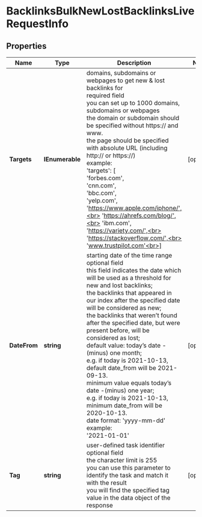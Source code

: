 # BacklinksBulkNewLostBacklinksLiveRequestInfo


## Properties

| Name | Type | Description | Notes |
|------------ | ------------- | ------------- | -------------|
**Targets** | **IEnumerable<string>** | domains, subdomains or webpages to get new & lost backlinks for<br>required field<br>you can set up to 1000 domains, subdomains or webpages<br>the domain or subdomain should be specified without https:// and www.<br>the page should be specified with absolute URL (including http:// or https://)<br>example:<br>'targets': [<br>  'forbes.com',<br>  'cnn.com',<br>  'bbc.com',<br>  'yelp.com',<br>  'https://www.apple.com/iphone/',<br>  'https://ahrefs.com/blog/',<br>  'ibm.com',<br>  'https://variety.com/',<br>  'https://stackoverflow.com/',<br>  'www.trustpilot.com'<br>] |[optional]|
**DateFrom** | **string** | starting date of the time range<br>optional field<br>this field indicates the date which will be used as a threshold for new and lost backlinks;<br>the backlinks that appeared in our index after the specified date will be considered as new;<br>the backlinks that weren’t found after the specified date, but were present before, will be considered as lost;<br>default value: today’s date -(minus) one month;<br>e.g. if today is 2021-10-13, default date_from will be 2021-09-13.<br>minimum value equals today’s date -(minus) one year;<br>e.g. if today is 2021-10-13, minimum date_from will be 2020-10-13.<br>date format: 'yyyy-mm-dd'<br>example:<br>'2021-01-01' |[optional]|
**Tag** | **string** | user-defined task identifier<br>optional field<br>the character limit is 255<br>you can use this parameter to identify the task and match it with the result<br>you will find the specified tag value in the data object of the response |[optional]|